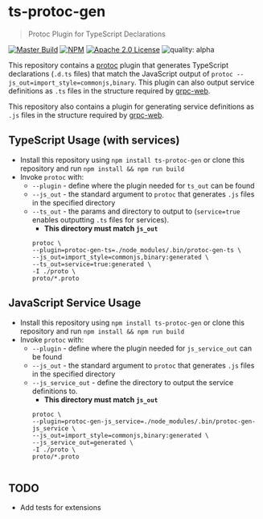# ts-protoc-gen
> Protoc Plugin for TypeScript Declarations


[![Master Build](https://travis-ci.org/improbable-eng/ts-protoc-gen.svg?branch=master)](https://travis-ci.org/improbable-eng/ts-protoc-gen)
[![NPM](https://img.shields.io/npm/v/ts-protoc-gen.svg)](https://www.npmjs.com/package/ts-protoc-gen)
[![Apache 2.0 License](https://img.shields.io/badge/License-Apache%202.0-blue.svg)](LICENSE)
![quality: alpha](https://img.shields.io/badge/quality-beta-orange.svg)

This repository contains a [protoc](https://github.com/google/protobuf) plugin that generates TypeScript declarations 
(`.d.ts` files) that match the JavaScript output of `protoc --js_out=import_style=commonjs,binary`. This plugin can
also output service definitions as `.ts` files in the structure required by [grpc-web](https://github.com/improbable-eng/grpc-web).

This repository also contains a plugin for generating service definitions as `.js` files in the structure required by
[grpc-web](https://github.com/improbable-eng/grpc-web).

## TypeScript Usage (with services)
* Install this repository using `npm install ts-protoc-gen` or clone this repository and run `npm install && npm run build`
* Invoke `protoc` with:
  * `--plugin` - define where the plugin needed for `ts_out` can be found
  * `--js_out` - the standard argument to `protoc` that generates `.js` files in the specified directory
  * `--ts_out` - the params and directory to output to (`service=true` enables outputting `.ts` files for services).
    * **This directory must match `js_out`**
    ```
    protoc \
    --plugin=protoc-gen-ts=./node_modules/.bin/protoc-gen-ts \
    --js_out=import_style=commonjs,binary:generated \
    --ts_out=service=true:generated \
    -I ./proto \
    proto/*.proto
    ```

## JavaScript Service Usage
* Install this repository using `npm install ts-protoc-gen` or clone this repository and run `npm install && npm run build`
* Invoke `protoc` with:
  * `--plugin` - define where the plugin needed for `js_service_out` can be found
  * `--js_out` - the standard argument to `protoc` that generates `.js` files in the specified directory
  * `--js_service_out` - define the directory to output the service definitions to. 
    * **This directory must match `js_out`**
    ```
    protoc \
    --plugin=protoc-gen-js_service=./node_modules/.bin/protoc-gen-js_service \
    --js_out=import_style=commonjs,binary:generated \
    --js_service_out=generated \
    -I ./proto \
    proto/*.proto


## TODO
* Add tests for extensions
